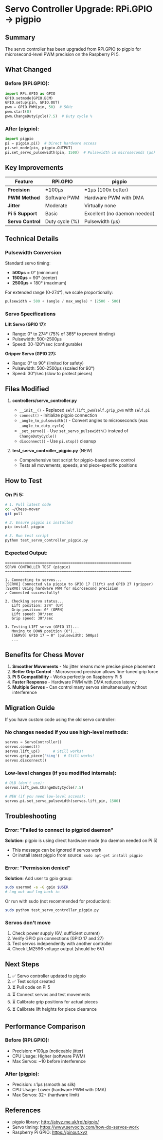 # Servo Controller Upgrade: RPi.GPIO → pigpio

## Summary

The servo controller has been upgraded from RPi.GPIO to pigpio for microsecond-level PWM precision on the Raspberry Pi 5.

## What Changed

### Before (RPi.GPIO):
```python
import RPi.GPIO as GPIO
GPIO.setmode(GPIO.BCM)
GPIO.setup(pin, GPIO.OUT)
pwm = GPIO.PWM(pin, 50)  # 50Hz
pwm.start(0)
pwm.ChangeDutyCycle(7.5)  # Duty cycle %
```

### After (pigpio):
```python
import pigpio
pi = pigpio.pi()  # Direct hardware access
pi.set_mode(pin, pigpio.OUTPUT)
pi.set_servo_pulsewidth(pin, 1500)  # Pulsewidth in microseconds (μs)
```

## Key Improvements

| Feature | RPi.GPIO | pigpio |
|---------|----------|--------|
| **Precision** | ±100μs | ±1μs (100x better) |
| **PWM Method** | Software PWM | Hardware PWM with DMA |
| **Jitter** | Moderate | Virtually none |
| **Pi 5 Support** | Basic | Excellent (no daemon needed) |
| **Servo Control** | Duty cycle (%) | Pulsewidth (μs) |

## Technical Details

### Pulsewidth Conversion

Standard servo timing:
- **500μs** = 0° (minimum)
- **1500μs** = 90° (center)
- **2500μs** = 180° (maximum)

For extended range (0-274°), we scale proportionally:
```python
pulsewidth = 500 + (angle / max_angle) * (2500 - 500)
```

### Servo Specifications

**Lift Servo (GPIO 17):**
- Range: 0° to 274° (75% of 365° to prevent binding)
- Pulsewidth: 500-2500μs
- Speed: 30-120°/sec (configurable)

**Gripper Servo (GPIO 27):**
- Range: 0° to 90° (limited for safety)
- Pulsewidth: 500-2500μs (scaled for 90°)
- Speed: 30°/sec (slow to protect pieces)

## Files Modified

1. **controllers/servo_controller.py**
   - `__init__()` - Replaced `self.lift_pwm`/`self.grip_pwm` with `self.pi`
   - `connect()` - Initialize pigpio connection
   - `_angle_to_pulsewidth()` - Convert angles to microseconds (was `_angle_to_duty_cycle`)
   - `_set_servo()` - Use `set_servo_pulsewidth()` instead of `ChangeDutyCycle()`
   - `disconnect()` - Use `pi.stop()` cleanup

2. **test_servo_controller_pigpio.py** (NEW)
   - Comprehensive test script for pigpio-based servo control
   - Tests all movements, speeds, and piece-specific positions

## How to Test

### On Pi 5:

```bash
# 1. Pull latest code
cd ~/Chess-mover
git pull

# 2. Ensure pigpio is installed
pip install pigpio

# 3. Run test script
python test_servo_controller_pigpio.py
```

### Expected Output:

```
==========================================================
SERVO CONTROLLER TEST (pigpio)
==========================================================

1. Connecting to servos...
[SERVO] Connected via pigpio to GPIO 17 (lift) and GPIO 27 (gripper)
[SERVO] Using hardware PWM for microsecond precision
✓ Connected successfully!

2. Checking servo status...
   Lift position: 274° (UP)
   Grip position: 0° (OPEN)
   Lift speed: 30°/sec
   Grip speed: 30°/sec

3. Testing LIFT servo (GPIO 17)...
   Moving to DOWN position (0°)...
   [SERVO] GPIO 17 → 0° (pulsewidth: 500μs)
   ...
```

## Benefits for Chess Mover

1. **Smoother Movements** - No jitter means more precise piece placement
2. **Better Grip Control** - Microsecond precision allows fine-tuned grip force
3. **Pi 5 Compatibility** - Works perfectly on Raspberry Pi 5
4. **Faster Response** - Hardware PWM with DMA reduces latency
5. **Multiple Servos** - Can control many servos simultaneously without interference

## Migration Guide

If you have custom code using the old servo controller:

### No changes needed if you use high-level methods:
```python
servos = ServoController()
servos.connect()
servos.lift_up()      # Still works!
servos.grip_piece('king')  # Still works!
servos.disconnect()
```

### Low-level changes (if you modified internals):
```python
# OLD (don't use):
servos.lift_pwm.ChangeDutyCycle(7.5)

# NEW (if you need low-level access):
servos.pi.set_servo_pulsewidth(servos.lift_pin, 1500)
```

## Troubleshooting

### Error: "Failed to connect to pigpiod daemon"
**Solution:** pigpio is using direct hardware mode (no daemon needed on Pi 5)
- This message can be ignored if servos work
- Or install latest pigpio from source: `sudo apt-get install pigpio`

### Error: "Permission denied"
**Solution:** Add user to gpio group:
```bash
sudo usermod -a -G gpio $USER
# Log out and log back in
```

Or run with sudo (not recommended for production):
```bash
sudo python test_servo_controller_pigpio.py
```

### Servos don't move
1. Check power supply (6V, sufficient current)
2. Verify GPIO pin connections (GPIO 17 and 27)
3. Test servos independently with another controller
4. Check LM2596 voltage output (should be 6V)

## Next Steps

1. ✅ Servo controller updated to pigpio
2. ✅ Test script created
3. ⏳ Pull code on Pi 5
4. ⏳ Connect servos and test movements
5. ⏳ Calibrate grip positions for actual pieces
6. ⏳ Calibrate lift heights for piece clearance

## Performance Comparison

### Before (RPi.GPIO):
- Precision: ±100μs (noticeable jitter)
- CPU Usage: Higher (software PWM)
- Max Servos: ~10 before interference

### After (pigpio):
- Precision: ±1μs (smooth as silk)
- CPU Usage: Lower (hardware PWM with DMA)
- Max Servos: 32+ (hardware limit)

## References

- pigpio library: http://abyz.me.uk/rpi/pigpio/
- Servo timing: https://www.servocity.com/how-do-servos-work
- Raspberry Pi GPIO: https://pinout.xyz
